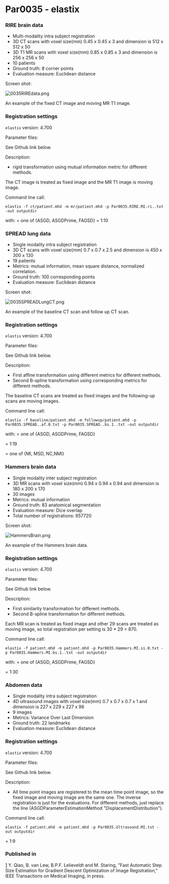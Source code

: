 # Par0035 - elastix

###  RIRE brain data

* Multi-modality intra subject registration
* 3D CT scans with voxel size(mm) 0.45 x 0.45 x 3 and dimension is 512 x 512 x 50
* 3D T1 MR scans with voxel size(mm) 0.85 x 0.85 x 3 and dimension is 256 x 256 x 50
* 10 patients
* Ground truth: 8 corner points
* Evaluation measure: Euclidean distance

Screen shot:

![0035RIREdata.png][1]

An example of the fixed CT image and moving MR T1 image.

###  Registration settings

`elastix` version: 4.700

Parameter files:

See Github link below.

Description:

* rigid transformation using mutual information metric for different methods.

The CT image is treated as fixed image and the MR T1 image is moving image.

Command line call:


    elastix -f ct/patient.mhd -m mr/patient.mhd -p Par0035.RIRE.MI.ri..txt -out outputdir


with:  = one of {ASGD, ASGDPrime, FAGSD}  = 1:10

###  SPREAD lung data

* Single modality intra subject registration
* 3D CT scans with voxel size(mm) 0.7 x 0.7 x 2.5 and dimension is 450 x 300 x 130
* 19 patients
* Metrics: mutual information, mean square distance, normalized correlation.
* Ground truth: 100 corresponding points
* Evaluation measure: Euclidean distance

Screen shot:

![0035SPREADLungCT.png][2]

An example of the baseline CT scan and follow up CT scan.

###  Registration settings

`elastix` version: 4.700

Parameter files:

See Github link below.

Description:

* First affine transformation using different metrics for different methods.
* Second B-spline transformation using corresponding metrics for different methods.

The baseline CT scans are treated as fixed images and the following-up scans are moving images.

Command line call:


    elastix -f baseline/patient.mhd -m followup/patient.mhd -p Par0035.SPREAD..af.0.txt -p Par0035.SPREAD..bs.1..txt -out outputdir


with:  = one of {ASGD, ASGDPrime, FAGSD}

 = 1:19

 = one of {MI, MSD, NC,NMI}

###  Hammers brain data

* Single modality inter subject registration
* 3D MR scans with voxel size(mm) 0.94 x 0.94 x 0.94 and dimension is 180 x 200 x 170
* 30 images
* Metrics: mutual information
* Ground truth: 83 anatomical segmentation
* Evaluation measure: Dice overlap
* Total number of registrations: 657720

Screen shot:

![HammersBrain.png][3]

An example of the Hammers brain data.

###  Registration settings

`elastix` version: 4.700

Parameter files:

See Github link below.

Description:

* First similarity transformation for different methods.
* Second B-spline transformation for different methods.

Each MR scan is treated as fixed image and other 29 scans are treated as moving image, so total registration per setting is 30 * 29 = 870.

Command line call:


    elastix -f patient.mhd -m patient.mhd -p Par0035.Hammers.MI.si.0.txt -p Par0035.Hammers.MI.bs.1..txt -out outputdir


with:  = one of {ASGD, ASGDPrime, FAGSD}

 = 1:30

###  Abdomen data

* Single modality intra subject registration
* 4D ultrasound images with voxel size(mm) 0.7 x 0.7 x 0.7 x 1 and dimension is 227 x 229 x 227 x 96
* 9 images
* Metrics: Variance Over Last Dimension
* Ground truth: 22 landmarks
* Evaluation measure: Euclidean distance

###  Registration settings

`elastix` version: 4.700

Parameter files:

See Github link below.

Description:

* All time point images are registered to the mean time point image, so the fixed image and moving image are the same one. The inverse registration is just for the evaluations. For different methods, just replace the line (ASGDParameterEstimationMethod "DisplacementDistribution").

Command line call:


    elastix -f patient.mhd -m patient.mhd -p Par0035.Ultrasound.MI.txt -out outputdir


 = 1:9

###  Published in

[1] Y. Qiao, B. van Lew, B.P.F. Lelieveldt and M. Staring, "Fast Automatic Step Size Estimation for Gradient Descent Optimization of Image Registration," IEEE Transactions on Medical Imaging, in press.

[1]: http://elastix.bigr.nl/wiki/images/thumb/c/cd/0035RIREdata.png/600px-0035RIREdata.png
[2]: http://elastix.bigr.nl/wiki/images/thumb/b/bb/0035SPREADLungCT.png/600px-0035SPREADLungCT.png
[3]: http://elastix.bigr.nl/wiki/images/thumb/9/93/HammersBrain.png/600px-HammersBrain.png
